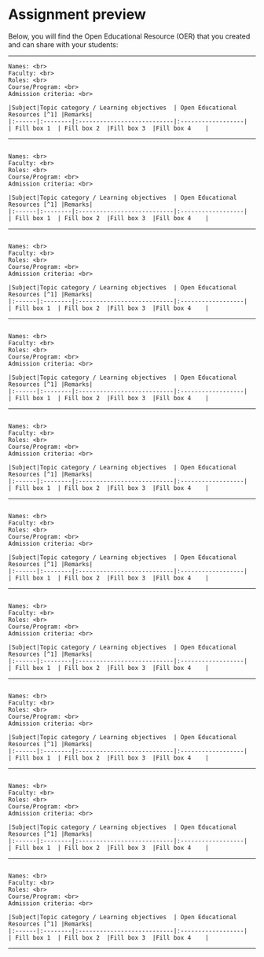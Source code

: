 # Assignment preview

Below, you will find the Open Educational Resource (OER) that you created and can share with your students:

---

```{dropdown} Group 1
Names: <br>
Faculty: <br>
Roles: <br>
Course/Program: <br>
Admission criteria: <br>

|Subject|Topic category / Learning objectives  | Open Educational Resources [^1] |Remarks| 
|:------|:--------|:---------------------------|:------------------|
| Fill box 1  | Fill box 2  |Fill box 3  |Fill box 4    |
```

---

```{dropdown} Group 2

Names: <br>
Faculty: <br>
Roles: <br>
Course/Program: <br>
Admission criteria: <br>

|Subject|Topic category / Learning objectives  | Open Educational Resources [^1] |Remarks| 
|:------|:--------|:---------------------------|:------------------|
| Fill box 1  | Fill box 2  |Fill box 3  |Fill box 4    |
```

---

```{dropdown} Group 3

Names: <br>
Faculty: <br>
Roles: <br>
Course/Program: <br>
Admission criteria: <br>

|Subject|Topic category / Learning objectives  | Open Educational Resources [^1] |Remarks| 
|:------|:--------|:---------------------------|:------------------|
| Fill box 1  | Fill box 2  |Fill box 3  |Fill box 4    |
```

---

```{dropdown} Group 4

Names: <br>
Faculty: <br>
Roles: <br>
Course/Program: <br>
Admission criteria: <br>

|Subject|Topic category / Learning objectives  | Open Educational Resources [^1] |Remarks| 
|:------|:--------|:---------------------------|:------------------|
| Fill box 1  | Fill box 2  |Fill box 3  |Fill box 4    |
```
---

```{dropdown} Group 5

Names: <br>
Faculty: <br>
Roles: <br>
Course/Program: <br>
Admission criteria: <br>

|Subject|Topic category / Learning objectives  | Open Educational Resources [^1] |Remarks| 
|:------|:--------|:---------------------------|:------------------|
| Fill box 1  | Fill box 2  |Fill box 3  |Fill box 4    |
```
---

```{dropdown} Group 6

Names: <br>
Faculty: <br>
Roles: <br>
Course/Program: <br>
Admission criteria: <br>

|Subject|Topic category / Learning objectives  | Open Educational Resources [^1] |Remarks| 
|:------|:--------|:---------------------------|:------------------|
| Fill box 1  | Fill box 2  |Fill box 3  |Fill box 4    |
```
---

```{dropdown} Group 7

Names: <br>
Faculty: <br>
Roles: <br>
Course/Program: <br>
Admission criteria: <br>

|Subject|Topic category / Learning objectives  | Open Educational Resources [^1] |Remarks| 
|:------|:--------|:---------------------------|:------------------|
| Fill box 1  | Fill box 2  |Fill box 3  |Fill box 4    |
```
---

```{dropdown} Group 8

Names: <br>
Faculty: <br>
Roles: <br>
Course/Program: <br>
Admission criteria: <br>

|Subject|Topic category / Learning objectives  | Open Educational Resources [^1] |Remarks| 
|:------|:--------|:---------------------------|:------------------|
| Fill box 1  | Fill box 2  |Fill box 3  |Fill box 4    |
```
---

```{dropdown} Group 9

Names: <br>
Faculty: <br>
Roles: <br>
Course/Program: <br>
Admission criteria: <br>

|Subject|Topic category / Learning objectives  | Open Educational Resources [^1] |Remarks| 
|:------|:--------|:---------------------------|:------------------|
| Fill box 1  | Fill box 2  |Fill box 3  |Fill box 4    |
```
---

```{dropdown} Group 10

Names: <br>
Faculty: <br>
Roles: <br>
Course/Program: <br>
Admission criteria: <br>

|Subject|Topic category / Learning objectives  | Open Educational Resources [^1] |Remarks| 
|:------|:--------|:---------------------------|:------------------|
| Fill box 1  | Fill box 2  |Fill box 3  |Fill box 4    |
```
---

[^1]: This is an experimental Jupyter Book, part of an educational research project, made by staff and MSc students of TU Delft. The first two columns with required prior knowledge were defined by the admission committee Civil Engineering. Column 3 and 4 with Open Educational Resources (OER) is experimental. These OER materials are provided as a service. Although we did our best to collect OER that reflect the required knowledge as good as possible, based on surveys among students and discussion with staff members, unfortunately we can not give a guarantee that the quality of all material is good. Suggestions are welcome via [email](mailto:h.r.schipper@tudelft.nl?subject=PRE-for-CEM-suggestions)
